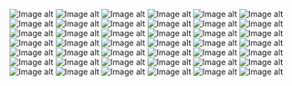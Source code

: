 ![Image alt](https://github.com/mezhibo/portfolio/blob/20a81ec043cc12c64ecc9966933b0193a5556971/IMG/img1.jpg)
![Image alt](https://github.com/mezhibo/portfolio/blob/7364245608952e6a2f5a01549dbd33281373e2cc/IMG/%D0%9C%D0%B5%D0%B6%D0%B8%D0%B1%D0%BE%20%D0%B4%D0%B8%D0%BF%D0%BB%D0%BE%D0%BC%20%D1%81%D0%B5%D1%82%D0%B5%D0%B2%D0%BE%D0%B9%20%D0%B8%D0%BD%D0%B6%D0%B5%D0%BD%D0%B5%D1%80-1.jpg)
![Image alt](https://github.com/mezhibo/portfolio/blob/20a81ec043cc12c64ecc9966933b0193a5556971/IMG/img2.jpg)
![Image alt](https://github.com/mezhibo/portfolio/blob/20a81ec043cc12c64ecc9966933b0193a5556971/IMG/img3.jpg)
![Image alt](https://github.com/mezhibo/portfolio/blob/7364245608952e6a2f5a01549dbd33281373e2cc/IMG/%D0%9C%D0%B5%D0%B6%D0%B8%D0%B1%D0%BE%20%D0%B4%D0%B8%D0%BF%D0%BB%D0%BE%D0%BC%20%D1%81%D0%B5%D1%82%D0%B5%D0%B2%D0%BE%D0%B9%20%D0%B8%D0%BD%D0%B6%D0%B5%D0%BD%D0%B5%D1%80-2.jpg)
![Image alt](https://github.com/mezhibo/portfolio/blob/7364245608952e6a2f5a01549dbd33281373e2cc/IMG/%D0%9C%D0%B5%D0%B6%D0%B8%D0%B1%D0%BE%20%D0%B4%D0%B8%D0%BF%D0%BB%D0%BE%D0%BC%20%D1%81%D0%B5%D1%82%D0%B5%D0%B2%D0%BE%D0%B9%20%D0%B8%D0%BD%D0%B6%D0%B5%D0%BD%D0%B5%D1%80-3.jpg)
![Image alt](https://github.com/mezhibo/portfolio/blob/20a81ec043cc12c64ecc9966933b0193a5556971/IMG/img4.jpg)
![Image alt](https://github.com/mezhibo/portfolio/blob/20a81ec043cc12c64ecc9966933b0193a5556971/IMG/237163024_yc-devops-terraform_%D0%95%D0%B2%D0%B3%D0%B5%D0%BD%D0%B8%D0%B9_%D0%9C%D0%B5%D0%B6%D0%B8%D0%B1%D0%BE-1.jpg)
![Image alt](https://github.com/mezhibo/portfolio/blob/20a81ec043cc12c64ecc9966933b0193a5556971/IMG/376571294_ycloud-deploy_%D0%95%D0%B2%D0%B3%D0%B5%D0%BD%D0%B8%D0%B9_%D0%9C%D0%B5%D0%B6%D0%B8%D0%B1%D0%BE-1.jpg)
![Image alt](https://github.com/mezhibo/portfolio/blob/20a81ec043cc12c64ecc9966933b0193a5556971/IMG/certificate-1.jpg)
![Image alt](https://github.com/mezhibo/portfolio/blob/20a81ec043cc12c64ecc9966933b0193a5556971/IMG/certificate%20(1)-1.jpg)
![Image alt](https://github.com/mezhibo/portfolio/blob/20a81ec043cc12c64ecc9966933b0193a5556971/IMG/certificate%20(2)-1.jpg)
![Image alt](https://github.com/mezhibo/portfolio/blob/20a81ec043cc12c64ecc9966933b0193a5556971/IMG/certificate%20(3)-1.jpg)
![Image alt](https://github.com/mezhibo/portfolio/blob/20a81ec043cc12c64ecc9966933b0193a5556971/IMG/certificate%20(4)-1.jpg)
![Image alt](https://github.com/mezhibo/portfolio/blob/20a81ec043cc12c64ecc9966933b0193a5556971/IMG/certificate%20(5)-1.jpg)
![Image alt](https://github.com/mezhibo/portfolio/blob/20a81ec043cc12c64ecc9966933b0193a5556971/IMG/certificate%20(6)-1.jpg)
![Image alt](https://github.com/mezhibo/portfolio/blob/20a81ec043cc12c64ecc9966933b0193a5556971/IMG/certificate%20(7)-1.jpg)
![Image alt](https://github.com/mezhibo/portfolio/blob/20a81ec043cc12c64ecc9966933b0193a5556971/IMG/certificate%20(8)-1.jpg)
![Image alt](https://github.com/mezhibo/portfolio/blob/20a81ec043cc12c64ecc9966933b0193a5556971/IMG/certificate%20(9)-1.jpg)
![Image alt](https://github.com/mezhibo/portfolio/blob/20a81ec043cc12c64ecc9966933b0193a5556971/IMG/certificate%20(10)-1.jpg)
![Image alt](https://github.com/mezhibo/portfolio/blob/20a81ec043cc12c64ecc9966933b0193a5556971/IMG/certificate%20(11)-1.jpg)
![Image alt](https://github.com/mezhibo/portfolio/blob/20a81ec043cc12c64ecc9966933b0193a5556971/IMG/certificate%20(12)-1.jpg)
![Image alt](https://github.com/mezhibo/portfolio/blob/20a81ec043cc12c64ecc9966933b0193a5556971/IMG/certificate%20(13)-1.jpg)
![Image alt](https://github.com/mezhibo/portfolio/blob/20a81ec043cc12c64ecc9966933b0193a5556971/IMG/certificate%20(14)-1.jpg)
![Image alt](https://github.com/mezhibo/portfolio/blob/20a81ec043cc12c64ecc9966933b0193a5556971/IMG/certificate%20(15)-1.jpg)
![Image alt](https://github.com/mezhibo/portfolio/blob/20a81ec043cc12c64ecc9966933b0193a5556971/IMG/certificate%20(16)-1.jpg)
![Image alt](https://github.com/mezhibo/portfolio/blob/20a81ec043cc12c64ecc9966933b0193a5556971/IMG/certificate%20(17)-1.jpg)
![Image alt](https://github.com/mezhibo/portfolio/blob/20a81ec043cc12c64ecc9966933b0193a5556971/IMG/certificate%20(18)-1.jpg)
![Image alt](https://github.com/mezhibo/portfolio/blob/20a81ec043cc12c64ecc9966933b0193a5556971/IMG/certificate%20(19)-1.jpg)
![Image alt](https://github.com/mezhibo/portfolio/blob/20a81ec043cc12c64ecc9966933b0193a5556971/IMG/certificate%20(20)-1.jpg)
![Image alt](https://github.com/mezhibo/portfolio/blob/20a81ec043cc12c64ecc9966933b0193a5556971/IMG/certificate%20(21)-1.jpg)
![Image alt](https://github.com/mezhibo/portfolio/blob/20a81ec043cc12c64ecc9966933b0193a5556971/IMG/certificate%20(22)-1.jpg)
![Image alt](https://github.com/mezhibo/portfolio/blob/20a81ec043cc12c64ecc9966933b0193a5556971/IMG/certificate%20(23)-1.jpg)
![Image alt](https://github.com/mezhibo/portfolio/blob/20a81ec043cc12c64ecc9966933b0193a5556971/IMG/certificate%20(24)-1.jpg)
![Image alt](https://github.com/mezhibo/portfolio/blob/20a81ec043cc12c64ecc9966933b0193a5556971/IMG/certificate%20(25)-1.jpg)
![Image alt](https://github.com/mezhibo/portfolio/blob/20a81ec043cc12c64ecc9966933b0193a5556971/IMG/certificate%20(26)-1.jpg)
![Image alt](https://github.com/mezhibo/portfolio/blob/20a81ec043cc12c64ecc9966933b0193a5556971/IMG/certificate%20(27)-1.jpg)
![Image alt](https://github.com/mezhibo/portfolio/blob/20a81ec043cc12c64ecc9966933b0193a5556971/IMG/certificate%20(28)-1.jpg)
![Image alt](https://github.com/mezhibo/portfolio/blob/20a81ec043cc12c64ecc9966933b0193a5556971/IMG/certificate%20(29)-1.jpg)
![Image alt](https://github.com/mezhibo/portfolio/blob/20a81ec043cc12c64ecc9966933b0193a5556971/IMG/certificate%20(30)-1.jpg)
![Image alt](https://github.com/mezhibo/portfolio/blob/20a81ec043cc12c64ecc9966933b0193a5556971/IMG/certificate%20(31)-1.jpg)
![Image alt](https://github.com/mezhibo/portfolio/blob/20a81ec043cc12c64ecc9966933b0193a5556971/IMG/certificate%20(32)-1.jpg)

